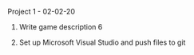 Project 1 - 02-02-20

1. Write game description 6



2. Set up Microsoft Visual Studio and push files to git 

